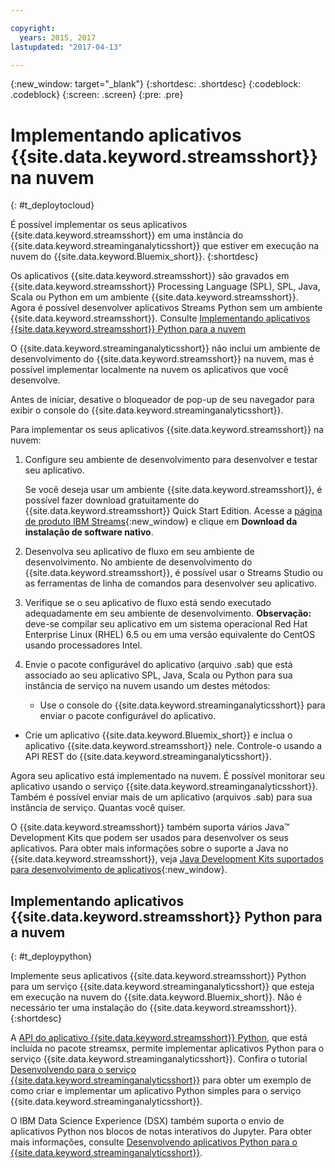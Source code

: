 ```yaml
---

copyright:
  years: 2015, 2017
lastupdated: "2017-04-13"

---
```


<!-- Attribute definitions -->
{:new_window: target="_blank"}
{:shortdesc: .shortdesc}
{:codeblock: .codeblock}
{:screen: .screen}
{:pre: .pre}

# Implementando aplicativos {{site.data.keyword.streamsshort}} na nuvem
{: #t_deploytocloud}

É possível implementar os seus aplicativos {{site.data.keyword.streamsshort}} em uma instância do {{site.data.keyword.streaminganalyticsshort}}
que estiver em execução na nuvem do {{site.data.keyword.Bluemix_short}}.
{:shortdesc}

Os aplicativos {{site.data.keyword.streamsshort}} são gravados em {{site.data.keyword.streamsshort}} Processing Language (SPL), SPL, Java, Scala ou Python em um ambiente {{site.data.keyword.streamsshort}}. Agora é possível desenvolver aplicativos Streams Python sem um ambiente {{site.data.keyword.streamsshort}}. Consulte [Implementando aplicativos {{site.data.keyword.streamsshort}} Python para a nuvem](docs/services/StreamingAnalytics/t_deploytocloud.html#t_deploypython)


O {{site.data.keyword.streaminganalyticsshort}} não inclui um ambiente de desenvolvimento do {{site.data.keyword.streamsshort}} na nuvem, mas é
possível implementar localmente na nuvem os aplicativos que você desenvolve.

Antes de iniciar, desative o bloqueador de pop-up de seu navegador para exibir o console do {{site.data.keyword.streaminganalyticsshort}}.

Para implementar os seus aplicativos {{site.data.keyword.streamsshort}} na nuvem:

1. Configure seu ambiente de desenvolvimento para desenvolver e testar seu aplicativo.

	Se você deseja usar um ambiente {{site.data.keyword.streamsshort}}, é possível fazer download gratuitamente do {{site.data.keyword.streamsshort}} Quick Start Edition. Acesse a [página de produto IBM Streams](http://www.ibm.com/analytics/us/en/technology/stream-computing/){:new_window}
e clique em **Download da instalação de software nativo**.

2. Desenvolva seu aplicativo de fluxo em seu ambiente de desenvolvimento. No ambiente de desenvolvimento do {{site.data.keyword.streamsshort}}, é possível usar o Streams Studio ou as ferramentas de linha de comandos para desenvolver seu aplicativo.

3. Verifique se o seu aplicativo de fluxo está sendo executado adequadamente em seu ambiente de desenvolvimento.
**Observação:** deve-se compilar seu aplicativo em um sistema operacional Red Hat Enterprise Linux (RHEL) 6.5 ou em uma versão equivalente do CentOS usando processadores Intel.

4. Envie o pacote configurável do aplicativo (arquivo .sab) que está associado ao seu aplicativo SPL, Java, Scala ou Python para sua instância de serviço na nuvem usando um destes métodos:
	* Use o console do {{site.data.keyword.streaminganalyticsshort}} para enviar o pacote configurável do aplicativo.
  * Crie um aplicativo {{site.data.keyword.Bluemix_short}} e inclua o aplicativo {{site.data.keyword.streamsshort}} nele. Controle-o usando a API REST do {{site.data.keyword.streaminganalyticsshort}}.

Agora seu aplicativo está implementado na nuvem. É possível monitorar seu aplicativo usando o serviço {{site.data.keyword.streaminganalyticsshort}}. Também é possível enviar mais de um aplicativo (arquivos .sab) para sua instância de serviço. Quantas
você quiser.

O {{site.data.keyword.streamsshort}} também suporta vários Java™ Development Kits que podem ser usados
para desenvolver os seus aplicativos. Para obter mais informações sobre o suporte a Java no {{site.data.keyword.streamsshort}}, veja [Java Development Kits suportados para desenvolvimento de aplicativos](https://www.ibm.com/support/knowledgecenter/en/SSCRJU_4.2.0/com.ibm.streams.install.doc/doc/ibminfospherestreams-install-prerequisites-java-supported-sdks.html){:new_window}.

## Implementando aplicativos {{site.data.keyword.streamsshort}} Python para a nuvem
{: #t_deploypython}

Implemente seus aplicativos {{site.data.keyword.streamsshort}} Python para um serviço {{site.data.keyword.streaminganalyticsshort}} que esteja em execução na nuvem do {{site.data.keyword.Bluemix_short}}. Não é necessário ter uma instalação do {{site.data.keyword.streamsshort}}.
{:shortdesc}

A [API do aplicativo {{site.data.keyword.streamsshort}} Python](http://ibmstreams.github.io/streamsx.documentation/docs/python/python-appapi-devguide/#50-api-features), que está incluída no pacote streamsx, permite implementar aplicativos Python para o serviço {{site.data.keyword.streaminganalyticsshort}}. Confira o tutorial [Desenvolvendo para o serviço {{site.data.keyword.streaminganalyticsshort}}](http://ibmstreams.github.io/streamsx.documentation/docs/python/1.6/python-appapi-devguide-2a/index.html) para obter um exemplo de como criar e implementar um aplicativo Python simples para o serviço {{site.data.keyword.streaminganalyticsshort}}.

O IBM Data Science Experience (DSX) também suporta o envio de aplicativos Python nos blocos de notas interativos do Jupyter. Para obter mais informações, consulte [Desenvolvendo aplicativos Python para o {{site.data.keyword.streaminganalyticsshort}}](/docs/services/StreamingAnalytics/t_develop_apps_python.html).
